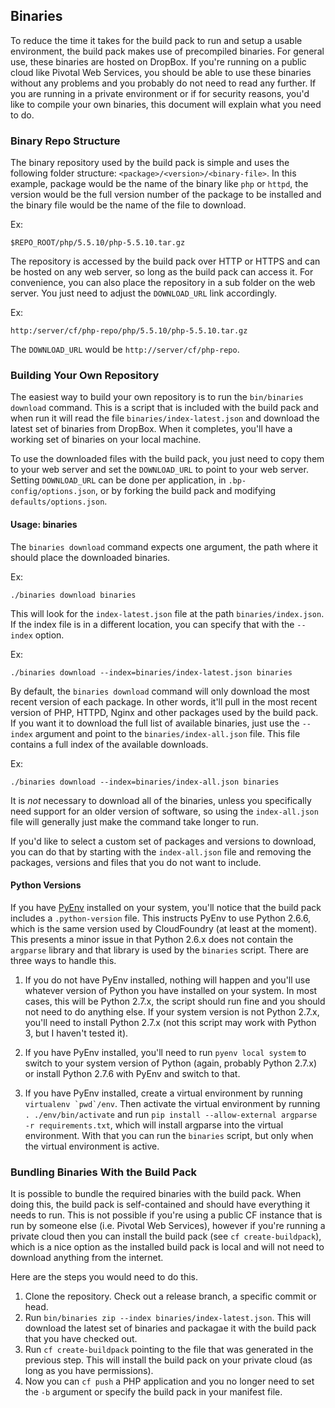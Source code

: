 ## Binaries

To reduce the time it takes for the build pack to run and setup a usable environment, the build pack makes use of precompiled binaries.  For general use, these binaries are hosted on DropBox.  If you're running on a public cloud like Pivotal Web Services, you should be able to use these binaries without any problems and you probably do not need to read any further.  If you are running in a private environment or if for security reasons, you'd like to compile your own binaries, this document will explain what you need to do.

### Binary Repo Structure

The binary repository used by the build pack is simple and uses the following folder structure:  `<package>/<version>/<binary-file>`.  In this example, package would be the name of the binary like `php` or `httpd`, the version would be the full version number of the package to be installed and the binary file would be the name of the file to download.

Ex:

```
$REPO_ROOT/php/5.5.10/php-5.5.10.tar.gz
```

The repository is accessed by the build pack over HTTP or HTTPS and can be hosted on any web server, so long as the build pack can access it.  For convenience, you can also place the repository in a sub folder on the web server.  You just need to adjust the `DOWNLOAD_URL` link accordingly.

Ex:

```
http:/server/cf/php-repo/php/5.5.10/php-5.5.10.tar.gz
```

The `DOWNLOAD_URL` would be `http://server/cf/php-repo`.

### Building Your Own Repository

The easiest way to build your own repository is to run the `bin/binaries download` command.  This is a script that is included with the build pack and when run it will read the file `binaries/index-latest.json` and download the latest set of binaries from DropBox.  When it completes, you'll have a working set of binaries on your local machine.  

To use the downloaded files with the build pack, you just need to copy them to your web server and set the `DOWNLOAD_URL` to point to your web server.  Setting `DOWNLOAD_URL` can be done per application, in `.bp-config/options.json`, or by forking the build pack and modifying `defaults/options.json`.

#### Usage:  binaries

The `binaries download` command expects one argument, the path where it should place the downloaded binaries.

Ex:

```
./binaries download binaries
```

This will look for the `index-latest.json` file at the path `binaries/index.json`.  If the index file is in a different location, you can specify that with the `--index` option.

Ex:

```
./binaries download --index=binaries/index-latest.json binaries
```

By default, the `binaries download` command will only download the most recent version of each package.  In other words, it'll pull in the most recent version of PHP, HTTPD, Nginx and other packages used by the build pack.  If you want it to download the full list of available binaries, just use the `--index` argument and point to the `binaries/index-all.json` file.  This file contains a full index of the available downloads.

Ex:

```
./binaries download --index=binaries/index-all.json binaries
```

It is *not* necessary to download all of the binaries, unless you specifically need support for an older version of software, so using the `index-all.json` file will generally just make the command take longer to run.

If you'd like to select a custom set of packages and versions to download, you can do that by starting with the `index-all.json` file and removing the packages, versions and files that you do not want to include.

#### Python Versions

If you have [PyEnv] installed on your system, you'll notice that the build pack includes a `.python-version` file.  This instructs PyEnv to use Python 2.6.6, which is the same version used by CloudFoundry (at least at the moment).  This presents a minor issue in that Python 2.6.x does not contain the `argparse` library and that library is used by the `binaries` script.  There are three ways to handle this.

1. If you do not have PyEnv installed, nothing will happen and you'll use whatever version of Python you have installed on your system.  In most cases, this will be Python 2.7.x, the script should run fine and you should not need to do anything else.  If your system version is not Python 2.7.x, you'll need to install Python 2.7.x (not this script may work with Python 3, but I haven't tested it).

2. If you have PyEnv installed, you'll need to run `pyenv local system` to switch to your system version of Python (again, probably Python 2.7.x) or install Python 2.7.6 with PyEnv and switch to that.

3. If you have PyEnv installed, create a virtual environment by running ```virtualenv `pwd`/env```.  Then activate the virtual environment by running `. ./env/bin/activate` and run `pip install --allow-external argparse -r requirements.txt`, which will install argparse into the virtual environment.  With that you can run the `binaries` script, but only when the virtual environment is active.

### Bundling Binaries With the Build Pack

It is possible to bundle the required binaries with the build pack.  When doing this, the build pack is self-contained and should have everything it needs to run.  This is not possible if you're using a public CF instance that is run by someone else (i.e. Pivotal Web Services), however if you're running a private cloud then you can install the build pack (see `cf create-buildpack`), which is a nice option as the installed build pack is local and will not need to download anything from the internet.

Here are the steps you would need to do this.

1. Clone the repository.  Check out a release branch, a specific commit or head.
1. Run `bin/binaries zip --index binaries/index-latest.json`.  This will download the latest set of binaries and packagae it with the build pack that you have checked out.
1. Run `cf create-buildpack` pointing to the file that was generated in the previous step.  This will install the build pack on your private cloud (as long as you have permissions).
1. Now you can `cf push` a PHP application and you no longer need to set the `-b` argument or specify the build pack in your manifest file.

[PyEnv]:https://github.com/yyuu/pyenv
